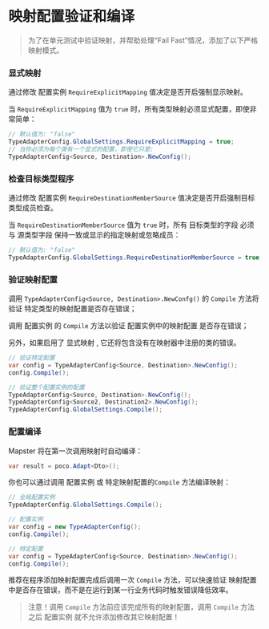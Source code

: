 # 映射配置验证和编译

> 为了在单元测试中验证映射，并帮助处理“Fail Fast”情况，添加了以下严格映射模式。

### 显式映射
通过修改 配置实例 `RequireExplicitMapping` 值决定是否开启强制显示映射。

当 `RequireExplicitMapping` 值为 `true` 时，所有类型映射必须显式配置，即使非常简单：

```csharp
// 默认值为: "false"
TypeAdapterConfig.GlobalSettings.RequireExplicitMapping = true;
// 当你必须为每个类有一个显式的配置，即使它只是:
TypeAdapterConfig<Source, Destination>.NewConfig();
```

### 检查目标类型程序
通过修改 配置实例 `RequireDestinationMemberSource` 值决定是否开启强制目标类型成员检查。

当 `RequireDestinationMemberSource` 值为 `true` 时，所有 目标类型的字段 必须与 源类型字段 保持一致或显示的指定映射或忽略成员：

```csharp
// 默认值为: "false"
TypeAdapterConfig.GlobalSettings.RequireDestinationMemberSource = true;
```

### 验证映射配置
调用 `TypeAdapterConfig<Source, Destination>.NewConfg()` 的 `Compile` 方法将验证 特定类型的映射配置是否存在错误；

调用 配置实例 的 `Compile` 方法以验证 配置实例中的映射配置 是否存在错误；

另外，如果启用了 显式映射 , 它还将包含没有在映射器中注册的类的错误。

```csharp
// 验证特定配置
var config = TypeAdapterConfig<Source, Destination>.NewConfig();
config.Compile();

// 验证整个配置实例的配置
TypeAdapterConfig<Source, Destination>.NewConfig();
TypeAdapterConfig<Source2, Destination2>.NewConfig();
TypeAdapterConfig.GlobalSettings.Compile();
```

### 配置编译
Mapster 将在第一次调用映射时自动编译：

```csharp
var result = poco.Adapt<Dto>();
```

你也可以通过调用 配置实例 或 特定映射配置的`Compile` 方法编译映射：

```csharp
// 全局配置实例
TypeAdapterConfig.GlobalSettings.Compile();

// 配置实例
var config = new TypeAdapterConfig();
config.Compile();

// 特定配置
var config = TypeAdapterConfig<Source, Destination>.NewConfig();
config.Compile();
```

推荐在程序添加映射配置完成后调用一次 `Compile` 方法，可以快速验证 映射配置中是否存在错误，而不是在运行到某一行业务代码时触发错误降低效率。

> 注意！调用 `Compile` 方法前应该完成所有的映射配置，调用 `Compile` 方法之后 配置实例 就不允许添加修改其它映射配置！

